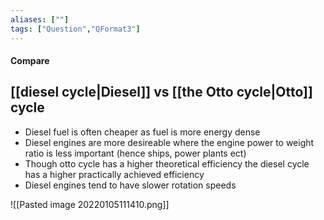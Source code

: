 ```yaml
---
aliases: [""]
tags: ["Question","QFormat3"]
---
```


#### Compare
## [[diesel cycle|Diesel]] vs [[the Otto cycle|Otto]] cycle

- Diesel fuel is often cheaper as fuel is more energy dense
- Diesel engines are more desireable where the engine power to weight ratio is less important (hence ships, power plants ect)
- Though otto cycle has a higher theoretical efficiency the diesel cycle has a higher practically achieved efficiency
- Diesel engines tend to have slower rotation speeds

![[Pasted image 20220105111410.png]]